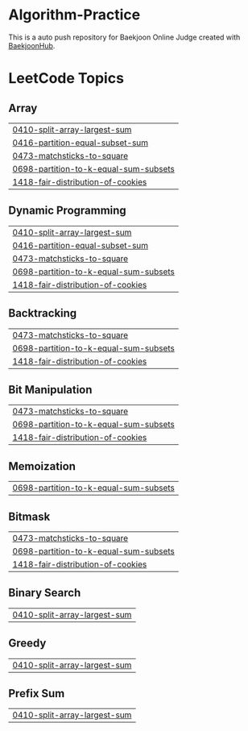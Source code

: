 # Algorithm-Practice
This is a auto push repository for Baekjoon Online Judge created with [BaekjoonHub](https://github.com/BaekjoonHub/BaekjoonHub).  

<!---LeetCode Topics Start-->
# LeetCode Topics
## Array
|  |
| ------- |
| [0410-split-array-largest-sum](https://github.com/hyunjin0915/Algorithm-Practice/tree/master/0410-split-array-largest-sum) |
| [0416-partition-equal-subset-sum](https://github.com/hyunjin0915/Algorithm-Practice/tree/master/0416-partition-equal-subset-sum) |
| [0473-matchsticks-to-square](https://github.com/hyunjin0915/Algorithm-Practice/tree/master/0473-matchsticks-to-square) |
| [0698-partition-to-k-equal-sum-subsets](https://github.com/hyunjin0915/Algorithm-Practice/tree/master/0698-partition-to-k-equal-sum-subsets) |
| [1418-fair-distribution-of-cookies](https://github.com/hyunjin0915/Algorithm-Practice/tree/master/1418-fair-distribution-of-cookies) |
## Dynamic Programming
|  |
| ------- |
| [0410-split-array-largest-sum](https://github.com/hyunjin0915/Algorithm-Practice/tree/master/0410-split-array-largest-sum) |
| [0416-partition-equal-subset-sum](https://github.com/hyunjin0915/Algorithm-Practice/tree/master/0416-partition-equal-subset-sum) |
| [0473-matchsticks-to-square](https://github.com/hyunjin0915/Algorithm-Practice/tree/master/0473-matchsticks-to-square) |
| [0698-partition-to-k-equal-sum-subsets](https://github.com/hyunjin0915/Algorithm-Practice/tree/master/0698-partition-to-k-equal-sum-subsets) |
| [1418-fair-distribution-of-cookies](https://github.com/hyunjin0915/Algorithm-Practice/tree/master/1418-fair-distribution-of-cookies) |
## Backtracking
|  |
| ------- |
| [0473-matchsticks-to-square](https://github.com/hyunjin0915/Algorithm-Practice/tree/master/0473-matchsticks-to-square) |
| [0698-partition-to-k-equal-sum-subsets](https://github.com/hyunjin0915/Algorithm-Practice/tree/master/0698-partition-to-k-equal-sum-subsets) |
| [1418-fair-distribution-of-cookies](https://github.com/hyunjin0915/Algorithm-Practice/tree/master/1418-fair-distribution-of-cookies) |
## Bit Manipulation
|  |
| ------- |
| [0473-matchsticks-to-square](https://github.com/hyunjin0915/Algorithm-Practice/tree/master/0473-matchsticks-to-square) |
| [0698-partition-to-k-equal-sum-subsets](https://github.com/hyunjin0915/Algorithm-Practice/tree/master/0698-partition-to-k-equal-sum-subsets) |
| [1418-fair-distribution-of-cookies](https://github.com/hyunjin0915/Algorithm-Practice/tree/master/1418-fair-distribution-of-cookies) |
## Memoization
|  |
| ------- |
| [0698-partition-to-k-equal-sum-subsets](https://github.com/hyunjin0915/Algorithm-Practice/tree/master/0698-partition-to-k-equal-sum-subsets) |
## Bitmask
|  |
| ------- |
| [0473-matchsticks-to-square](https://github.com/hyunjin0915/Algorithm-Practice/tree/master/0473-matchsticks-to-square) |
| [0698-partition-to-k-equal-sum-subsets](https://github.com/hyunjin0915/Algorithm-Practice/tree/master/0698-partition-to-k-equal-sum-subsets) |
| [1418-fair-distribution-of-cookies](https://github.com/hyunjin0915/Algorithm-Practice/tree/master/1418-fair-distribution-of-cookies) |
## Binary Search
|  |
| ------- |
| [0410-split-array-largest-sum](https://github.com/hyunjin0915/Algorithm-Practice/tree/master/0410-split-array-largest-sum) |
## Greedy
|  |
| ------- |
| [0410-split-array-largest-sum](https://github.com/hyunjin0915/Algorithm-Practice/tree/master/0410-split-array-largest-sum) |
## Prefix Sum
|  |
| ------- |
| [0410-split-array-largest-sum](https://github.com/hyunjin0915/Algorithm-Practice/tree/master/0410-split-array-largest-sum) |
<!---LeetCode Topics End-->